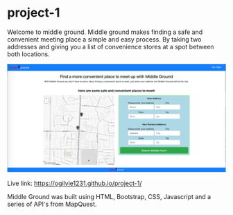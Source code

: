 # project-1
Welcome to middle ground. Middle ground makes finding a safe and convenient meeting place a simple and easy process. By taking two addresses and giving you a list of convenience stores at a spot between both locations.

![cover photo](assets/images/cover.PNG)

Live link: https://ogilvie1231.github.io/project-1/

Middle Ground was built using HTML, Bootstrap, CSS, Javascript and a series of API's from MapQuest.